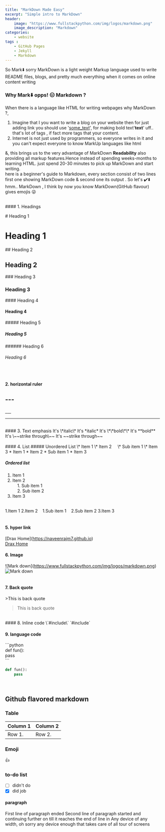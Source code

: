 ```yaml
---
title: "MarkDown Made Easy"
excerpt: "Simple intro to MarkDown"
header:
    image: "https://www.fullstackpython.com/img/logos/markdown.png"
    image_description: "Markdown"
categories:
    - website
tags :
    - GitHub Pages
    - Jekyll
    - Markdown
---
```

So Mark:arrow_down: sorry MarkDown is a light weight Markup language used to write README files, blogs, and pretty much everything when it comes on online content writing
### Why Mark:arrow_down: opps! :expressionless: Markdown ?
When there is a language like HTML for writing webpages why MarkDown ?,
1. Imagine that I you want to write a blog on your website then for just adding link you should use '<a href="some_link">some_text</a>', for making bold text'<strong>text</strong>' uff.. that's lot of tags , if fact more tags that your content.
1. Internet is not just used by programmers, so everyone writes in it and you can't expect everyone to know MarkUp languages like html  

&, this brings us to the very advantage of MarkDown __Readability__ also providing all markup features.Hence instead of spending weeks-months to learning HTML. just spend 20-30 minutes to pick up MarkDown and start writing.  
here is a beginner's guide to Markdown, every section consist of two lines first one showing MarkDown code & second one its output . So let's :heavy_check_mark::arrow_down: hmm.. MarkDown , I think by now you know MarkDown(GitHub flavour) gives emojis :stuck_out_tongue_winking_eye:

<br>
#### 1. Headings  
<br>  

\# Heading 1
# Heading 1
\## Heading 2
## Heading 2
\### Heading 3
### Heading 3
\#### Heading 4
#### Heading 4
\##### Heading 5
##### Heading 5
\###### Heading 6
###### Heading 6  
<br>

#### 2. horizontal ruler
\-\-\-  
---

\_\_\_  
___
<br>
#### 3. Text emphasis
It's \*italic\*  
It's *italic*  
It's \*\*bold\*\*  
It's **bold**  
It's \~~strike through\~~  
It's ~~strike through~~
<br>
<br>
#### 4. List  
##### Unordered List
\* Item 1  
\* Item 2  
&nbsp; &nbsp; \* Sub item 1  
\* Item 3
* Item 1
* Item 2
   * Sub item 1
* Item 3

##### Ordered list
1. Item 1  
2. Item 2  
&nbsp; &nbsp;    1. Sub item 1  
&nbsp; &nbsp;    2. Sub item 2  
3. Item 3  
<br>
1.Item 1  
2.Item 2  
&nbsp;&nbsp;     1.Sub item 1  
&nbsp;&nbsp;     2.Sub item 2    
3.Item 3
<br>
<br>

#### 5. hyper link
\[Drax Home](https://naveenrajm7.github.io)  
[Drax Home](https://naveenrajm7.github.io)

#### 6. Image
\!\[Mark down](https://www.fullstackpython.com/img/logos/markdown.png)  
![Mark down](https://www.fullstackpython.com/img/logos/markdown.png)
<br><br>

#### 7. Back quote
\>This is back quote  
>This is back quote

<br>
#### 8. Inline code
\`#include<studio.h>\`  
`#include<studio.h>`

#### 9. language code
\```python  
def fun():  
    pass  
\```
```python
def fun():
    pass
```
<br>

## Github flavored markdown

### Table
| Column 1 | Column 2 |  
| -------- | -------- |  
| Row 1.   | Row 2.   |   

###  Emoji
:+1:

### to-do list
- [ ] didn't do
- [x] did job

#### paragraph
First line of paragraph ended
Second line of paragraph started and continuing further on till it reaches the end of line in Any device of any width, oh sorry any device enough that takes care of all tour of screens
